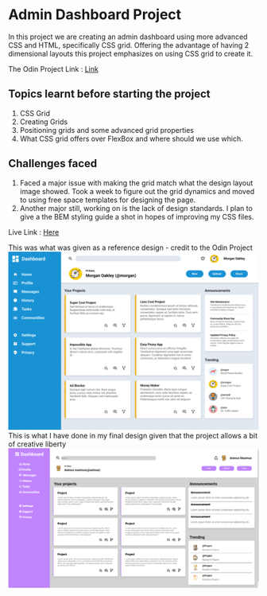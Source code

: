 # Admin Dashboard Project

In this project we are creating an admin dashboard using more advanced CSS and HTML, specifically CSS grid. Offering the advantage of having 2 dimensional layouts this project emphasizes on using CSS grid to create it. 

The Odin Project Link : [Link](https://www.theodinproject.com/paths/full-stack-javascript/courses/intermediate-html-and-css/lessons/admin-dashboard)

## Topics learnt before starting the project

1. CSS Grid
2. Creating Grids
3. Positioning grids and some advanced grid properties
4. What CSS grid offers over FlexBox and where should we use which.

## Challenges faced

1. Faced a major issue with making the grid match what the design layout image showed. Took a week to figure out the grid dynamics and moved to using free space templates for designing the page.
2. Another major still, working on is the lack of design standards. I plan to give a the BEM styling guide a shot in hopes of improving my CSS files.

Live Link : [Here](https://ankur26.github.io/admin-dashboard-page/)

This was what was given as a reference design - credit to the Odin Project
<br>
<img src="readme_assets/dashboard-project.png">
<br>
This is what I have done in my final design given that the project allows a bit of creative liberty
<br>
<img src="readme_assets/output.png">
<br>
